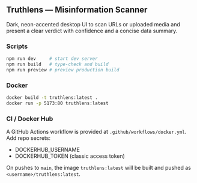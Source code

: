 ## Truthlens — Misinformation Scanner

Dark, neon-accented desktop UI to scan URLs or uploaded media and present a clear verdict with confidence and a concise data summary.

### Scripts
```bash
npm run dev     # start dev server
npm run build   # type-check and build
npm run preview # preview production build
```

### Docker
```bash
docker build -t truthlens:latest .
docker run -p 5173:80 truthlens:latest
```

### CI / Docker Hub
A GitHub Actions workflow is provided at `.github/workflows/docker.yml`.
Add repo secrets:
- DOCKERHUB_USERNAME
- DOCKERHUB_TOKEN (classic access token)

On pushes to `main`, the image `truthlens:latest` will be built and pushed as `<username>/truthlens:latest`.